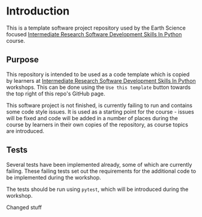 # Introduction

This is a template software project repository used by the Earth Science focused [Intermediate Research Software Development Skills In Python](https://github.com/UoMResearchIT/python-intermediate-development-nerc) course.

## Purpose

This repository is intended to be used as a code template which is copied by learners at [Intermediate Research Software Development Skills In Python](https://github.com/UoMResearchIT/python-intermediate-development-nerc) workshops.
This can be done using the `Use this template` button towards the top right of this repo's GitHub page.

This software project is not finished, is currently failing to run and contains some code style issues. It is used as a starting point for the course - issues will be fixed and code will be added in a number of places during the course by learners in their own copies of the repository, as course topics are introduced.

## Tests

Several tests have been implemented already, some of which are currently failing.
These failing tests set out the requirements for the additional code to be implemented during the workshop.

The tests should be run using `pytest`, which will be introduced during the workshop.


Changed stuff